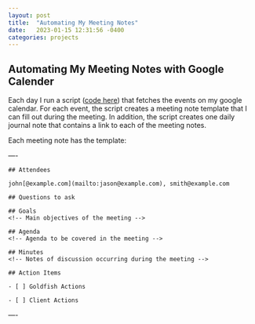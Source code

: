 ```yaml
---
layout: post
title:  "Automating My Meeting Notes"
date:   2023-01-15 12:31:56 -0400
categories: projects
---
```



## Automating My Meeting Notes with Google Calender

Each day I run a script ([code here](https://github.com/jbamford/google-calander-dendron)) that fetches the events on my google calendar. For each event, the script creates a meeting note template that I can fill out during the meeting. In addition, the script creates one daily journal note that contains a link to each of the meeting notes. 

Each meeting note has the template:

—-
```
## Attendees

john[@example.com](mailto:jason@example.com), smith@example.com

## Questions to ask

## Goals
<!-- Main objectives of the meeting -->

## Agenda
<!-- Agenda to be covered in the meeting -->

## Minutes
<!-- Notes of discussion occurring during the meeting -->

## Action Items

- [ ] Goldfish Actions

- [ ] Client Actions
```
—-
